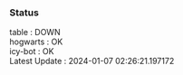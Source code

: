 ### Status


table : DOWN  
hogwarts : OK  
icy-bot : OK  
Latest Update : 2024-01-07 02:26:21.197172
